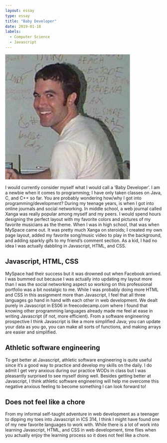 ```yaml
---
layout: essay
type: essay
title: "Baby Developer"
date: 2019-01-18
labels:
  - Computer Science
  - Javascript
---
```

<img class="ui medium left floated image" src="https://raw.githubusercontent.com/audreyford/audreyford.github.io/master/images/tom.jpg">

I would currently consider myself what I would call a ‘Baby Developer’.  I am a newbie when it comes to programming;  I have only taken classes on Java, C, and C++ so far.  You are probably wondering how/why I got into programming/development?  During my teenage years, is when I got into online journals and social networking.  In middle school, a web journal called Xanga was really popular among myself and my peers.  I would spend hours designing the perfect layout with my favorite colors and pictures of my favorite musicians as the theme.  When I was in high school, that was when MySpace came out.  It was pretty much Xanga on steroids; I created my own page layout, added my favorite song/music video to play in the background, and adding sparkly gifs to my friend’s comment section.  As a kid, I had no idea I was actually dabbling in Javascript, HTML, and CSS.

## Javascript, HTML, CSS

MySpace had their success but it was drowned out when Facebook arrived.  I was bummed out because I was actually into updating my layout more than I was the social networking aspect so working on this professional portfolio was a bit nostalgic to me.   While I was probably doing more HTML and CSS in this assignment more than Javascript, I feel that all three languages go hand in hand with each other in web development.  We dealt purely in Javascript in ES06 in freecodecamp.com where I found that knowing other programming languages already made me feel at ease in writing Javascript (if not, more efficient).  From a software engineering prospective I think Javascript is like a more simplified Java; you can update your data as you go, you can make all sorts of functions, and making arrays are easier and simplified.

## Athletic software engineering

To get better at Javascript, athletic software engineering is quite useful since it’s a good way to practice and develop my skills on the daily.  I do admit I get very anxious during our practice WODs in class but I was pleasantly surprised to see myself doing well.  Besides getting better at Javascript, I think athletic software engineering will help me overcome this negative anxious feeling to become something I can look forward to!

## Does not feel like a chore

From my informal self-taught adventure in web development as a teenager to dipping my toes into Javascript in ICS 314, I think I might have found one of my new favorite languages to work with.  While there is a lot of work into learning Javascript, HTML, and CSS in web development, time flies when you actually enjoy the learning process so it does not feel like a chore.
